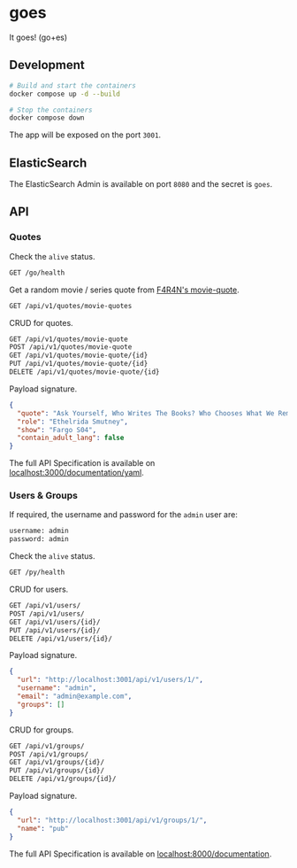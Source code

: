 # goes

It goes! (go+es)

## Development

```sh
# Build and start the containers
docker compose up -d --build

# Stop the containers
docker compose down
```

The app will be exposed on the port `3001`.

## ElasticSearch

The ElasticSearch Admin is available on port `8080` and the secret is `goes`.

## API

### Quotes

Check the `alive` status.

```txt
GET /go/health
```

Get a random movie / series quote from [F4R4N's movie-quote][f4r4n-movie-quote].

```txt
GET /api/v1/quotes/movie-quotes
```

CRUD for quotes.

```txt
GET /api/v1/quotes/movie-quote
POST /api/v1/quotes/movie-quote
GET /api/v1/quotes/movie-quote/{id}
PUT /api/v1/quotes/movie-quote/{id}
DELETE /api/v1/quotes/movie-quote/{id}
```

Payload signature.

```json
{
  "quote": "Ask Yourself, Who Writes The Books? Who Chooses What We Remember And What Gets Forgotten",
  "role": "Ethelrida Smutney",
  "show": "Fargo S04",
  "contain_adult_lang": false
}
```

The full API Specification is available on [localhost:3000/documentation/yaml][api-go-spec].

### Users & Groups

If required, the username and password for the `admin` user are:

```txt
username: admin
password: admin
```

Check the `alive` status.

```txt
GET /py/health
```

CRUD for users.

```txt
GET /api/v1/users/
POST /api/v1/users/
GET /api/v1/users/{id}/
PUT /api/v1/users/{id}/
DELETE /api/v1/users/{id}/
```

Payload signature.

```json
{
  "url": "http://localhost:3001/api/v1/users/1/",
  "username": "admin",
  "email": "admin@example.com",
  "groups": []
}
```

CRUD for groups.

```txt
GET /api/v1/groups/
POST /api/v1/groups/
GET /api/v1/groups/{id}/
PUT /api/v1/groups/{id}/
DELETE /api/v1/groups/{id}/
```

Payload signature.

```json
{
  "url": "http://localhost:3001/api/v1/groups/1/",
  "name": "pub"
}
```

The full API Specification is available on [localhost:8000/documentation][api-py-spec].

<!-- References -->

[api-go-spec]: http://localhost:3000/documentation/yaml
[api-py-spec]: http://localhost:8000/documentation
[f4r4n-movie-quote]: https://github.com/F4R4N/movie-quote
